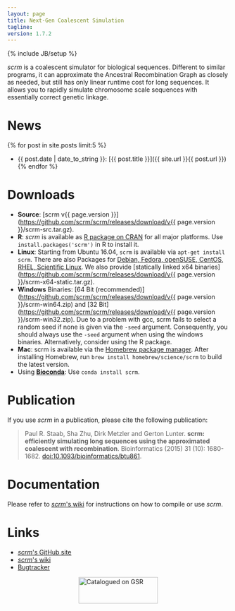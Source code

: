 ```yaml
---
layout: page
title: Next-Gen Coalescent Simulation
tagline: 
version: 1.7.2
---
```

{% include JB/setup %}

_scrm_ is a coalescent simulator for biological sequences. Different to similar 
programs, it can approximate the Ancestral Recombination Graph as closely as
needed,
but still has only linear runtime cost for long sequences. It allows you to rapidly 
simulate chromosome scale sequences with essentially correct genetic linkage.

# News
{% for post in site.posts limit:5 %} 
* {{ post.date | date_to_string }}: [{{ post.title }}]({{ site.url }}{{ post.url }}) {% endfor %}


# Downloads
* __Source__: [scrm v{{ page.version }}](https://github.com/scrm/scrm/releases/download/v{{ page.version }}/scrm-src.tar.gz).
* __R__: _scrm_ is available as [R package on CRAN](http://cran.r-project.org/web/packages/scrm)
  for all major platforms. Use `install.packages('scrm')` in R to install it.
* __Linux__: Starting from Ubuntu 16.04, `scrm` is available via `apt-get install scrm`.
  There are also Packages for [Debian, Fedora, openSUSE, CentOS, RHEL, Scientific Linux](http://software.opensuse.org/download.html?project=home%3Apaulst&package=scrm).
  We also provide 
  [statically linked x64 binaries](https://github.com/scrm/scrm/releases/download/v{{ page.version }}/scrm-x64-static.tar.gz).
* __Windows__ Binaries: 
  [64 Bit (recommended)](https://github.com/scrm/scrm/releases/download/v{{ page.version }}/scrm-win64.zip) and 
  [32 Bit](https://github.com/scrm/scrm/releases/download/v{{ page.version }}/scrm-win32.zip). 
  Due to a problem with gcc, scrm fails to select a random seed if none is given
  via the `-seed` argument. Consequently, you should always use the `-seed` argument 
  when using the windows binaries. 
  Alternatively, consider using the R package.
* __Mac__: scrm is available via the [Homebrew package manager](https://brew.sh). After installing Homebrew, run `brew install homebrew/science/scrm` to build the latest version.
* Using [__Bioconda__](https://bioconda.github.io): Use `conda install scrm`.


# Publication
If you use _scrm_ in a publication, please cite the following publication:

> Paul R. Staab, Sha Zhu, Dirk Metzler and Gerton Lunter.
> **scrm: efficiently simulating long sequences using the approximated coalescent
> with recombination**. 
> Bioinformatics (2015) 31 (10): 1680-1682.
> [doi:10.1093/bioinformatics/btu861](http://bioinformatics.oxfordjournals.org/content/31/10/1680).


# Documentation
Please refer to [_scrm_'s wiki](https://github.com/paulstaab/scrm/wiki) for
instructions on how to compile or use _scrm_.


# Links
+ [_scrm_'s GitHub site](https://github.com/paulstaab/scrm)
+ [_scrm_'s wiki](https://github.com/paulstaab/scrm/wiki)
+ [Bugtracker](https://github.com/paulstaab/scrm/issues)

<div style="width: 180px; margin: 0 auto;"><a
href="http://popmodels.cancercontrol.cancer.gov/gsr/"><img
src="http://popmodels.cancercontrol.cancer.gov/gsr/static/img/gsr_tile.jpg"
alt="Catalogued on GSR" width="180" height="60" /></a></div>
